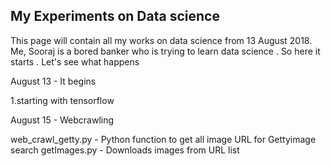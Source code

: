 ## My Experiments on Data science

This page will contain all my works on data science from 13 August 2018. Me, Sooraj is a bored banker who is trying to learn data science  . So here it starts  . Let's see what happens

August 13 - It begins 

1.starting with tensorflow

August 15 - Webcrawling

web_crawl_getty.py - Python function to get all image URL for Gettyimage search
getImages.py - Downloads images from URL list
